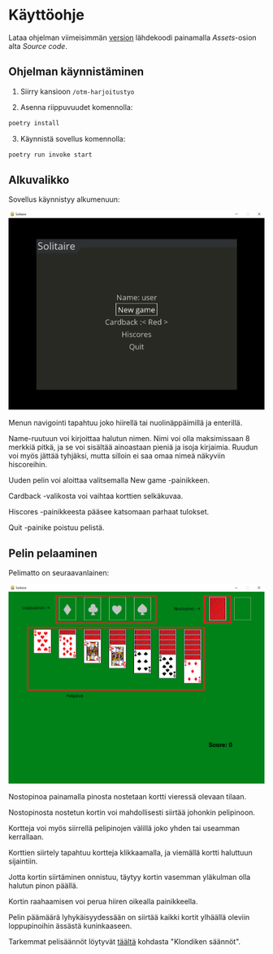 # Käyttöohje

Lataa ohjelman viimeisimmän [version](https://github.com/mikeessi/ot--harjoitustyo/releases) lähdekoodi painamalla _Assets_-osion alta _Source code_.

## Ohjelman käynnistäminen

1. Siirry kansioon `/otm-harjoitustyo`

2. Asenna riippuvuudet komennolla:

```bash
poetry install
```

3. Käynnistä sovellus komennolla:

```bash
poetry run invoke start
```

## Alkuvalikko

Sovellus käynnistyy alkumenuun:

![](./kuvat/alkumenu.png)

Menun navigointi tapahtuu joko hiirellä tai nuolinäppäimillä ja enterillä.

Name-ruutuun voi kirjoittaa halutun nimen. Nimi voi olla maksimissaan 8 merkkiä pitkä, ja se voi sisältää ainoastaan pieniä ja isoja kirjaimia. Ruudun voi myös jättää tyhjäksi, mutta silloin ei saa omaa nimeä näkyviin hiscoreihin.

Uuden pelin voi aloittaa valitsemalla New game -painikkeen.

Cardback -valikosta voi vaihtaa korttien selkäkuvaa.

Hiscores -painikkeesta pääsee katsomaan parhaat tulokset.

Quit -painike poistuu pelistä.

## Pelin pelaaminen

Pelimatto on seuraavanlainen:

![](./kuvat/pelimatto.png)

Nostopinoa painamalla pinosta nostetaan kortti vieressä olevaan tilaan.

Nostopinosta nostetun kortin voi mahdollisesti siirtää johonkin pelipinoon.

Kortteja voi myös siirrellä pelipinojen välillä joko yhden tai useamman kerrallaan.

Korttien siirtely tapahtuu kortteja klikkaamalla, ja viemällä kortti haluttuun sijaintiin.

Jotta kortin siirtäminen onnistuu, täytyy kortin vasemman yläkulman olla halutun pinon päällä.

Kortin raahaamisen voi perua hiiren oikealla painikkeella.

Pelin päämäärä lyhykäisyydessään on siirtää kaikki kortit ylhäällä oleviin loppupinoihin ässästä kuninkaaseen.

Tarkemmat pelisäännöt löytyvät [täältä](https://www.pasianssit.net/saannot.php) kohdasta "Klondiken säännöt".
